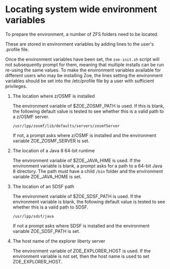 # Locating system wide environment variables

To prepare the environment, a number of ZFS folders need to be located.  

These are stored in environment variables by adding lines to the user's .profile file.  

Once the environment variables have been set, the `zoe-init.sh` script will not subsequently prompt for them, meaning that multiple installs can be run re-using the same values. To make the environment variables available for different users who may be installing Zoe, the lines setting the environment variables should be set into the /etc/profile file by a user with sufficient privileges.

1. The location where z/OSMF is installed

    The environment variable of $ZOE_ZOSMF_PATH is used. If this is blank, the following default value is tested to see whether this is a valid path to a z/OSMF server.

    ```
    /usr/lpp/zosmf/lib/defaults/servers/zosmfServer
    ```

    If not, a prompt asks where z/OSMF is installed and the environment variable ZOE_ZOSMF_SERVER is set.  

2. The location of a Java 8 64-bit runtime

    The environment variable of $ZOE_JAVA_HIME is used. If the environment variable is blank, a prompt asks for a path to a 64-bit Java 8 directory.  The path must have a child `/bin` folder and the environment variable ZOE_JAVA_HOME is set.

3. The location of an SDSF path

    The environment variable of $ZOE_SDSF_PATH is used. If the environment variable is blank, the following default value is tested to see whether this is a valid path to SDSF.

    ```
    /usr/lpp/sdsf/java
    ```

    If not a prompt asks where SDSF is installed and the environment variable  ZOE_SDSF_PATH is set.

4. The host name of the explorer liberty server

    The environment variable of ZOE_EXPLORER_HOST is used. If the environment variable is not set, then the host name is used to set ZOE_EXPLORER_HOST.
